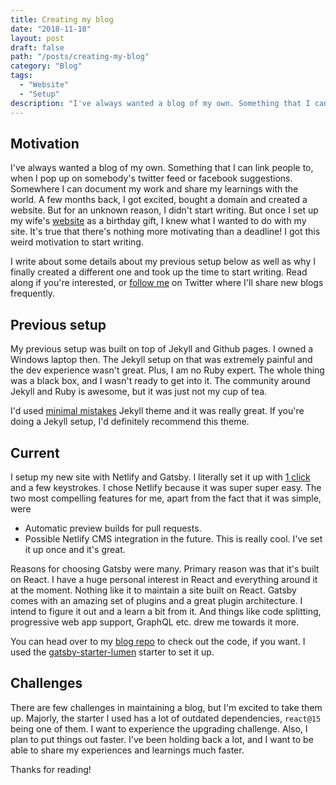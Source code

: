 ```yaml
---
title: Creating my blog
date: "2018-11-18"
layout: post
draft: false
path: "/posts/creating-my-blog"
category: "Blog"
tags:
  - "Website"
  - "Setup"
description: "I've always wanted a blog of my own. Something that I can link people to, when I pop up on somebody's twitter feed or facebook suggestions. Somewhere I can document my work and share my learnings with the world."
---
```


## Motivation

I've always wanted a blog of my own. Something that I can link people to, when I pop up on somebody's twitter feed or facebook suggestions. Somewhere I can document my work and share my learnings with the world. A few months back, I got excited, bought a domain and created a website. But for an unknown reason, I didn't start writing. But once I set up my wife's [website](https://samreenk.com) as a birthday gift, I knew what I wanted to do with my site. It's true that there's nothing more motivating than a deadline! I got this weird motivation to start writing.

I write about some details about my previous setup below as well as why I finally created a different one and took up the time to start writing. Read along if you're interested, or [follow me](https://twitter.com/maazadeeb6) on Twitter where I'll share new blogs frequently.

## Previous setup

My previous setup was built on top of Jekyll and Github pages. I owned a Windows laptop then. The Jekyll setup on that was extremely painful and the dev experience wasn't great. Plus, I am no Ruby expert. The whole thing was a black box, and I wasn't ready to get into it. The community around Jekyll and Ruby is awesome, but it was just not my cup of tea.

I'd used [minimal mistakes](https://mmistakes.github.io/minimal-mistakes/) Jekyll theme and it was really great. If you're doing a Jekyll setup, I'd definitely recommend this theme.

## Current

I setup my new site with Netlify and Gatsby. I literally set it up with [1 click](https://app.netlify.com/start/deploy?repository=https://github.com/alxshelepenok/gatsby-starter-lumen) and a few keystrokes. I chose Netlify because it was super super easy. The two most compelling features for me, apart from the fact that it was simple, were

- Automatic preview builds for pull requests.
- Possible Netlify CMS integration in the future. This is really cool. I've set it up once and it's great.

Reasons for choosing Gatsby were many. Primary reason was that it's built on React. I have a huge personal interest in React and everything around it at the moment. Nothing like it to maintain a site built on React. Gatsby comes with an amazing set of plugins and a great plugin architecture. I intend to figure it out and a learn a bit from it. And things like code splitting, progressive web app support, GraphQL etc. drew me towards it more.

You can head over to my [blog repo](https://github.com/maazadeeb/blog) to check out the code, if you want. I used the [gatsby-starter-lumen](https://github.com/alxshelepenok/gatsby-starter-lumen) starter to set it up.

## Challenges

There are few challenges in maintaining a blog, but I'm excited to take them up. Majorly, the starter I used has a lot of outdated dependencies, `react@15` being one of them. I want to experience the upgrading challenge. Also, I plan to put things out faster. I've been holding back a lot, and I want to be able to share my experiences and learnings much faster.

Thanks for reading!
